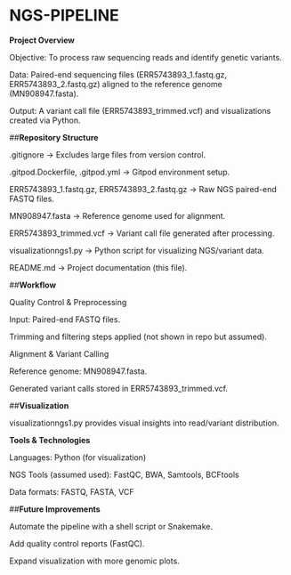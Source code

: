 # NGS-PIPELINE

**Project Overview**

 Objective: To process raw sequencing reads and identify genetic variants.

Data: Paired-end sequencing files (ERR5743893_1.fastq.gz, ERR5743893_2.fastq.gz) aligned to the reference genome (MN908947.fasta).

Output: A variant call file (ERR5743893_trimmed.vcf) and visualizations created via Python.

##**Repository Structure**

.gitignore → Excludes large files from version control.

.gitpod.Dockerfile, .gitpod.yml → Gitpod environment setup.

ERR5743893_1.fastq.gz, ERR5743893_2.fastq.gz → Raw NGS paired-end FASTQ files.

MN908947.fasta → Reference genome used for alignment.

ERR5743893_trimmed.vcf → Variant call file generated after processing.

visualizationngs1.py → Python script for visualizing NGS/variant data.

README.md → Project documentation (this file).

##**Workflow**

Quality Control & Preprocessing

Input: Paired-end FASTQ files.

Trimming and filtering steps applied (not shown in repo but assumed).

Alignment & Variant Calling

Reference genome: MN908947.fasta.

Generated variant calls stored in ERR5743893_trimmed.vcf.

##**Visualization**

visualizationngs1.py provides visual insights into read/variant distribution.

**Tools & Technologies**

Languages: Python (for visualization)

NGS Tools (assumed used): FastQC, BWA, Samtools, BCFtools

Data formats: FASTQ, FASTA, VCF

##**Future Improvements**

Automate the pipeline with a shell script or Snakemake.

Add quality control reports (FastQC).

Expand visualization with more genomic plots.
